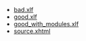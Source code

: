 - [bad.xlf](bad.xlf) 
- [good.xlf](good.xlf) 
- [good_with_modules.xlf](good_with_modules.xlf) 
- [source.xhtml](source.xhtml) 
